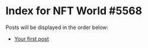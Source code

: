 # Index for NFT World #5568
Posts will be displayed in the order below:

- [Your first post](./001-first.md)

